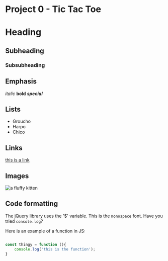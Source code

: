 #  Project 0 - Tic Tac Toe


# Heading

## Subheading

### Subsubheading

## Emphasis
*italic* **bold** ***special***
## Lists
* Groucho
* Harpo
* Chico

## Links
[this is a link](www....)

## Images
![a fluffy kitten](www....)

## Code formatting

The jQuery library uses the '$' variable. This is the `monospace` font. Have you tried `console.log`?

Here is an example of a function in JS:

```javascript

const thingy = function (){
    console.log('this is the function');
}

```